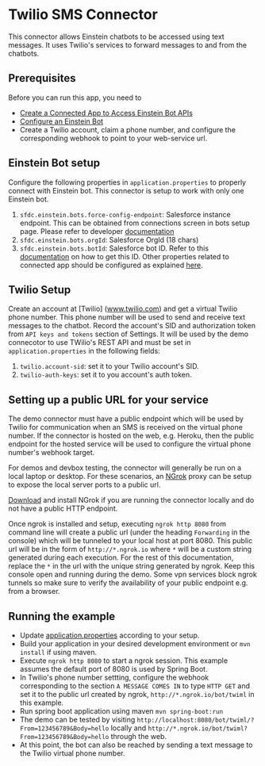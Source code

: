 # Twilio SMS Connector

This connector allows Einstein chatbots to be accessed using text messages. It uses Twilio's services to forward messages to and from the chatbots.

## Prerequisites

Before you can run this app, you need to

* [Create a Connected App to Access Einstein Bot APIs](https://developer.salesforce.com/docs/service/einstein-bot-api/guide/prerequisites.html#step-1:-create-a-connected-app)
* [Configure an Einstein Bot](https://developer.salesforce.com/docs/service/einstein-bot-api/guide/prerequisites.html#step-2:-configure-an-einstein-bot)
* Create a Twilio account, claim a phone number, and configure the corresponding webhook to point to your web-service url.

## Einstein Bot setup
Configure the following properties in `application.properties` to properly connect with Einstein bot. This connector is setup to work with only one Einstein bot.
1. `sfdc.einstein.bots.force-config-endpoint`: Salesforce instance endpoint. This can be obtained from connections screen in bots setup page. Please refer to developer [documentation](https://developer.salesforce.com/docs/service/einstein-bot-api/guide/prerequisites.html)
2. `sfdc.einstein.bots.orgId`: Salesforce OrgId (18 chars)
3. `sfdc.einstein.bots.botId`: Salesforce bot ID. Refer to this [documentation](https://developer.salesforce.com/docs/service/einstein-bot-api/guide/get-started.html#begin-a-new-session) on how to get this ID.
   Other properties related to connected app should be configured as explained [here](https://developer.salesforce.com/docs/service/einstein-bot-api/guide/get-started.html#begin-a-new-session).

## Twilio Setup
Create an account at [Twilio] (www.twilio.com) and get a virtual Twilio phone number. This phone number will be used to send and receive text messages to the chatbot. Record the account's SID and authorization token from `API keys and tokens` section of Settings. It will be used by the demo connecotor to use TWilio's REST API and must be set in `application.properties` in the following fields:
1. `twilio.account-sid`: set it to your Twilio account's SID. 
2. `twilio-auth-keys`: set it to you account's auth token.

## Setting up a public URL for your service
The demo connector must have a public endpoint which will be used by Twilio for communication when an SMS is received on the virtual phone number. If the connector is hosted on the web, e.g. Heroku, then the public endpoint for the hosted service will be used to configure the virtual phone number's webhook target. 

For demos and devbox testing, the connector will generally be run on a local laptop or desktop. For these scenarios, an [NGrok](ngrok.com) proxy can be setup to expose the local server ports to a public url. 

[Download](https://ngrok.com/download) and install NGrok if you are running the connector locally and do not have a public HTTP endpoint. 

Once ngrok is installed and setup, executing `ngrok http 8080` from command line will create a public url (under the heading `Forwarding` in the console) which will be tunneled to your local host at port 8080. This public url will be in the form of `http://*.ngrok.io` where `*` will be a custom string generated during each execution. For the rest of this documentation, replace the `*` in the url with the unique string generated by ngrok. Keep this console open and running during the demo. Some vpn services block ngrok tunnels so make sure to verify the availability of your public endpoint e.g. from a browser.

## Running the example
* Update [application.properties](src/main/resources/application.properties) according to your setup.
* Build your application in your desired development environment or `mvn install` if using maven.
* Execute `ngrok http 8080` to start a ngrok session. This example assumes the default port of 8080 is used by Spring Boot.  
* In Twilio's phone number settting, configure the webhook corresponding to the section `A MESSAGE COMES IN` to type `HTTP GET` and set it to the public url created by ngrok,   `http://*.ngrok.io/bot/twiml` in this example.
* Run spring boot application using maven `mvn spring-boot:run`
* The demo can be tested by visiting `http://localhost:8080/bot/twiml/?From=123456789&Body=hello` locally and `http://*.ngrok.io/bot/twiml?From=123456789&Body=hello` through the web.  
* At this point, the bot can also be reached by sending a text message to the Twilio virtual phone number.



